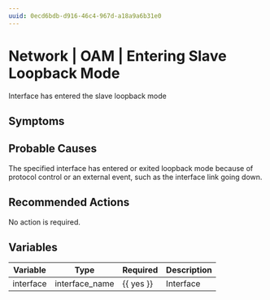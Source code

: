 ```yaml
---
uuid: 0ecd6bdb-d916-46c4-967d-a18a9a6b31e0
---
```

# Network | OAM | Entering Slave Loopback Mode

Interface has entered the slave loopback mode

## Symptoms

## Probable Causes

The specified interface has entered or exited loopback mode because of protocol control or an external event, such as the interface link going down.

## Recommended Actions

No action is required.

## Variables

Variable | Type | Required | Description
--- | --- | --- | ---
interface | interface_name | {{ yes }} | Interface
